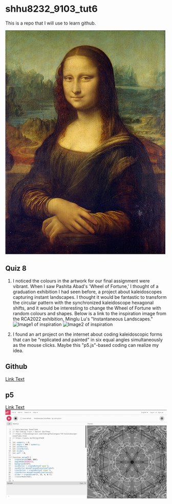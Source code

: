 # shhu8232_9103_tut6

This is a repo that I will use to learn github.

![An image of the Mona Lisa](readmeImages/Mona_Lisa_by_Leonardo_da_Vinci_500_x_700.jpg)

## Quiz 8

1. I noticed the colours in the artwork for our final assignment were vibrant. When I saw Pashita Abad's 'Wheel of Fortune,' I thought of a graduation exhibition I had seen before, a project about kaleidoscopes capturing instant landscapes. I thought it would be fantastic to transform the circular pattern with the synchronized kaleidoscope hexagonal shifts, and it would be interesting to change the Wheel of Fortune with random colours and shapes. Below is a link to the inspiration image from the RCA2022 exhibition, Minglu Lu's "Instantaneous Landscapes."
![Image1 of inspiration](https://res.cloudinary.com/rca2020/image/upload/w_1920/rca2022/62aabed0d33372b7215f121e-466219)
![Image2 of inspiration](https://res.cloudinary.com/rca2020/image/upload/w_1920/rca2022/62aabed0d33372b7215f121e-517283)

2. I found an art project on the internet about coding kaleidoscopic forms that can be "replicated and painted" in six equal angles simultaneously as the mouse clicks. Maybe this "p5.js"-based coding can realize my idea.
## Github
[Link Text](https://github.com/CodingTrain/Code-of-Conduct)
## p5
[Link Text](https://editor.p5js.org/codingtrain/sketches/JbWCVPX5a)
![An image of the Mona Lisa](readmeImages/screenshot.png)